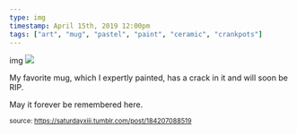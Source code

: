```yaml
---
type: img
timestamp: April 15th, 2019 12:00pm
tags: ["art", "mug", "pastel", "paint", "ceramic", "crankpots"]
---
```

img
<img src="https://saturdayxiii.github.io/media/184207088519.jpg"/>
                                                                                          
My favorite mug, which I expertly painted, has a crack in it and will soon be RIP.

May it forever be remembered here.
 
                                    
                
                
                
                
                                
<small>source: https://saturdayxiii.tumblr.com/post/184207088519</small>